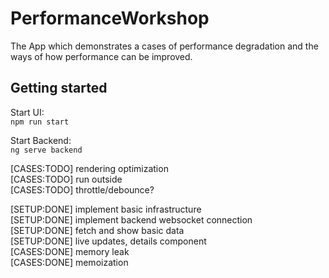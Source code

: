 # PerformanceWorkshop

The App which demonstrates a cases of performance degradation and the ways of how performance can be improved.  

## Getting started

Start UI:<br>
`npm run start`

Start Backend:<br>
`ng serve backend`


[CASES:TODO] rendering optimization<br>
[CASES:TODO] run outside<br>
[CASES:TODO] throttle/debounce? 

[SETUP:DONE] implement basic infrastructure<br>
[SETUP:DONE] implement backend websocket connection<br>
[SETUP:DONE] fetch and show basic data<br>
[SETUP:DONE] live updates, details component<br>
[CASES:DONE] memory leak<br>
[CASES:DONE] memoization

